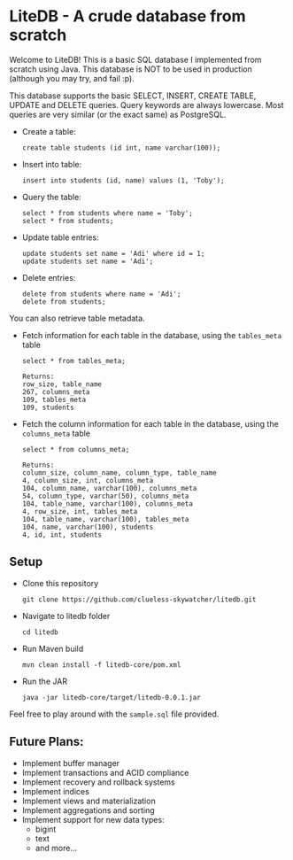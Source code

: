# LiteDB - A crude database from scratch

Welcome to LiteDB! This is a basic SQL database I implemented from scratch using Java. This database is NOT to be used in production (although you may try, and fail :p).

This database supports the basic SELECT, INSERT, CREATE TABLE, UPDATE and DELETE queries. Query keywords are always lowercase. Most queries are very similar (or the exact same) as PostgreSQL.

-   Create a table:
    ```
    create table students (id int, name varchar(100));
    ```

-   Insert into table:
    ```
    insert into students (id, name) values (1, 'Toby');
    ```

-   Query the table:
    ```
    select * from students where name = 'Toby';
    select * from students;
    ```

-   Update table entries:
    ```
    update students set name = 'Adi' where id = 1;
    update students set name = 'Adi';
    ```

-   Delete entries:
    ```
    delete from students where name = 'Adi';
    delete from students;
    ```
You can also retrieve table metadata.

-   Fetch information for each table in the database, using the `tables_meta` table
    ```
    select * from tables_meta;

    Returns:
    row_size, table_name
    267, columns_meta
    109, tables_meta
    109, students
    ```

-   Fetch the column information for each table in the database, using the `columns_meta` table

    ```
    select * from columns_meta;

    Returns:
    column_size, column_name, column_type, table_name
    4, column_size, int, columns_meta
    104, column_name, varchar(100), columns_meta
    54, column_type, varchar(50), columns_meta
    104, table_name, varchar(100), columns_meta
    4, row_size, int, tables_meta
    104, table_name, varchar(100), tables_meta
    104, name, varchar(100), students
    4, id, int, students
    ```

## Setup
-   Clone this repository
    ```
    git clone https://github.com/clueless-skywatcher/litedb.git
    ```
-   Navigate to litedb folder
    ```
    cd litedb
    ```
-   Run Maven build
    ```
    mvn clean install -f litedb-core/pom.xml
    ```
-   Run the JAR
    ```
    java -jar litedb-core/target/litedb-0.0.1.jar
    ```

Feel free to play around with the `sample.sql` file provided.

## Future Plans:
- Implement buffer manager
- Implement transactions and ACID compliance
- Implement recovery and rollback systems
- Implement indices
- Implement views and materialization
- Implement aggregations and sorting
- Implement support for new data types:
    - bigint
    - text
    - and more...
